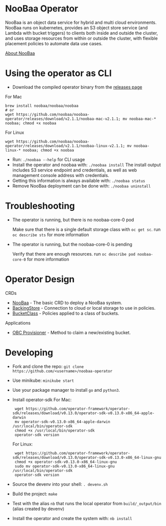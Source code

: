 # NooBaa Operator

NooBaa is an object data service for hybrid and multi cloud environments. NooBaa runs on kubernetes, provides an S3 object store service (and Lambda with bucket triggers) to clients both inside and outside the cluster, and uses storage resources from within or outside the cluster, with flexible placement policies to automate data use cases.

[About NooBaa](doc/about-noobaa.md)

# Using the operator as CLI

- Download the compiled operator binary from the [releases page](https://github.com/noobaa/noobaa-operator/releases)

For Mac
```
brew install noobaa/noobaa/noobaa
# or
wget https://github.com/noobaa/noobaa-operator/releases/download/v2.1.1/noobaa-mac-v2.1.1; mv noobaa-mac-* noobaa; chmod +x noobaa
```

For Linux
```
wget https://github.com/noobaa/noobaa-operator/releases/download/v2.1.1/noobaa-linux-v2.1.1; mv noobaa-linux-* noobaa; chmod +x noobaa
```

- Run: `./noobaa --help` for CLI usage
- Install the operator and noobaa with: `./noobaa install`
  The install output includes S3 service endpoint and credentials, as well as web management console address with credentials.
- Getting this information is always available with: `./noobaa status`
- Remove NooBaa deployment can be done with: `./noobaa uninstall`

# Troubleshooting

- The operator is running, but there is no noobaa-core-0 pod

    Make sure that there is a single default storage class with `oc get sc`. run `oc describe sts` for more information

- The operator is running, but the noobaa-core-0 is pending

    Verify that there are enough resources. run `oc describe pod noobaa-core-0` for more information

# Operator Design

CRDs
- [NooBaa](doc/noobaa-crd.md) - The basic CRD to deploy a NooBaa system.
- [BackingStore](doc/backing-store-crd.md) - Connection to cloud or local storage to use in policies.
- [BucketClass](doc/bucket-class-crd.md) - Policies applied to a class of buckets.

Applications
- [OBC Provisioner](doc/obc-provisioner.md) - Method to claim a new/existing bucket.

# Developing

- Fork and clone the repo: `git clone https://github.com/<username>/noobaa-operator`
- Use minikube: `minikube start`
- Use your package manager to install `go` and `python3`.
- Install operator-sdk
  For Mac:
   ```
    wget https://github.com/operator-framework/operator-sdk/releases/download/v0.13.0/operator-sdk-v0.13.0-x86_64-apple-darwin
    mv operator-sdk-v0.13.0-x86_64-apple-darwin /usr/local/bin/operator-sdk
    chmod +x /usr/local/bin/operator-sdk
    operator-sdk version

    ```

  For Linux:
   ```
    wget https://github.com/operator-framework/operator-sdk/releases/download/v0.13.0/operator-sdk-v0.13.0-x86_64-linux-gnu
    chmod +x operator-sdk-v0.13.0-x86_64-linux-gnu
    sudo mv operator-sdk-v0.13.0-x86_64-linux-gnu /usr/local/bin/operator-sdk
    operator-sdk version

    ```
- Source the devenv into your shell: `. devenv.sh`
- Build the project: `make`
- Test with the alias `nb` that runs the local operator from `build/_output/bin` (alias created by devenv)
- Install the operator and create the system with: `nb install`
